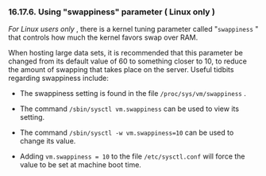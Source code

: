 <div>

<div>

<div>

<div>

### 16.17.6. Using "swappiness" parameter ( Linux only )

</div>

</div>

</div>

<span class="emphasis">*For Linux users only*</span> , there is a kernel
tuning parameter called "`swappiness` " that controls how much the
kernel favors swap over RAM.

When hosting large data sets, it is recommended that this parameter be
changed from its default value of 60 to something closer to 10, to
reduce the amount of swapping that takes place on the server. Useful
tidbits regarding swappiness include:

<div>

- The swappiness setting is found in the file `/proc/sys/vm/swappiness`
  .

- The command `/sbin/sysctl vm.swappiness` can be used to view its
  setting.

- The command `/sbin/sysctl -w vm.swappiness=10` can be used to change
  its value.

- Adding `vm.swappiness = 10` to the file `/etc/sysctl.conf` will force
  the value to be set at machine boot time.

</div>

</div>
